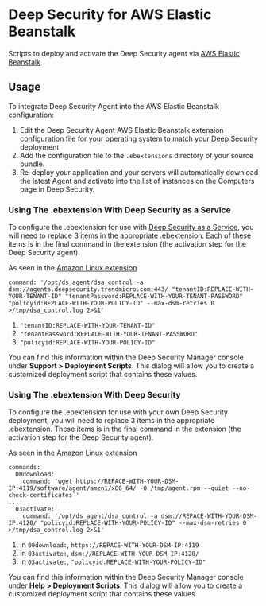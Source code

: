 # Deep Security for AWS Elastic Beanstalk

Scripts to deploy and activate the Deep Security agent via [AWS Elastic Beanstalk](https://aws.amazon.com/elasticbeanstalk/).

## Usage 

To integrate Deep Security Agent into the AWS Elastic Beanstalk configuration:

1. Edit the Deep Security Agent AWS Elastic Beanstalk extension configuration file for your operating system to match your Deep Security deployment
1. Add the configuration file to the ```.ebextensions``` directory of your source bundle.
1. Re-deploy your application and your servers will automatically download the latest Agent and activate into the list of instances on the Computers page in Deep Security. 

### Using The .ebextension With Deep Security as a Service

To configure the .ebextension for use with [Deep Security as a Service](https://app.deepsecurity.trendmicro.com/SignIn.screen), you will need to replace 3 items in the appropriate .ebextension. Each of these items is in the final command in the extension (the activation step for the Deep Security agent).

As seen in the [Amazon Linux extension](deep-security-as-a-service/99deepsecurity-as-a-service-amzn1-x86_64.config.ebextension#L9)

```command: '/opt/ds_agent/dsa_control -a dsm://agents.deepsecurity.trendmicro.com:443/ "tenantID:REPLACE-WITH-YOUR-TENANT-ID" "tenantPassword:REPLACE-WITH-YOUR-TENANT-PASSWORD" "policyid:REPLACE-WITH-YOUR-POLICY-ID" --max-dsm-retries 0 >/tmp/dsa_control.log 2>&1'```

1. ```"tenantID:REPLACE-WITH-YOUR-TENANT-ID"```
1. ```"tenantPassword:REPLACE-WITH-YOUR-TENANT-PASSWORD"```
1. ```"policyid:REPLACE-WITH-YOUR-POLICY-ID"```

You can find this information within the Deep Security Manager console under **Support > Deployment Scripts**. This dialog will allow you to create a customized deployment script that contains these values.

### Using The .ebextension With Deep Security

To configure the .ebextension for use with your own Deep Security deployment, you will need to replace 3 items in the appropriate .ebextension. These items is in the final command in the extension (the activation step for the Deep Security agent).

As seen in the [Amazon Linux extension](deep-security/99deepsecurity-amzn1-x86_64.config.ebextension#L9)

```
commands:
  00download:
    command: 'wget https://REPACE-WITH-YOUR-DSM-IP:4119/software/agent/amzn1/x86_64/ -O /tmp/agent.rpm --quiet --no-check-certificates`'
...
  03activate:
    command: '/opt/ds_agent/dsa_control -a dsm://REPACE-WITH-YOUR-DSM-IP:4120/ "policyid:REPLACE-WITH-YOUR-POLICY-ID" --max-dsm-retries 0 >/tmp/dsa_control.log 2>&1'
```

1. in ```00download:```, ```https://REPACE-WITH-YOUR-DSM-IP:4119```
1. in ```03activate:```, ```dsm://REPLACE-WITH-YOUR-DSM-IP:4120/```
1. in ```03activate:```, ```"policyid:REPLACE-WITH-YOUR-POLICY-ID"```

You can find this information within the Deep Security Manager console under **Help > Deployment Scripts**. This dialog will allow you to create a customized deployment script that contains these values.